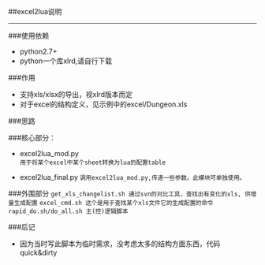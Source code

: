 ##excel2lua说明

---

###使用依赖
* python2.7+
* python一个库xlrd,请自行下载

###作用
* 支持xls/xlsx的导出，视xlrd版本而定
* 对于excel的结构定义，见示例中的excel/Dungeon.xls

###思路

###核心部分：
* excel2lua_mod.py  
```用于将某个excel中某个sheet转换为lua的配置table```

* excel2lua_final.py
```调用excel2lua_mod.py,传递一些参数。此模块可单独使用。```

###外围部分
```get_xls_changelist.sh 通过svn的对比工具，查找出有变化的xls, 供增量生成配置```
```excel_cmd.sh 这个是用于查找某个xls文件它的生成配置的命令```
```rapid_do.sh/do_all.sh 主(控)逻辑脚本```


###后记
* 因为当时写此脚本为临时需求，没考虑太多的结构方面东西，代码quick&dirty
